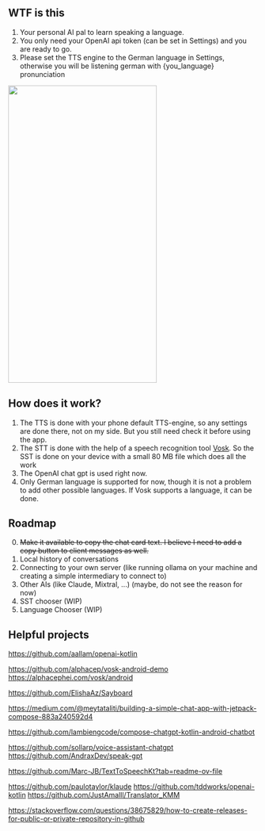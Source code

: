 ## WTF is this
1. Your personal AI pal to learn speaking a language.
2. You only need your OpenAI api token (can be set in Settings) and you are ready to go.
3. Please set the TTS engine to the German language in Settings, otherwise you will be listening german with {you_language} pronunciation

<img src="https://github.com/Grigoriym/AiPal/assets/31949421/380503c1-c4cf-42f1-9d2d-88ef162bb90b"  width="300" height="600">


## How does it work?
1. The TTS is done with your phone default TTS-engine, so any settings are done there, not on my side. But you still need check it before using the app.
2. The STT is done with the help of a speech recognition tool [Vosk](https://alphacephei.com/vosk/). 
   So the SST is done on your device with a small 80 MB file which does all the work
3. The OpenAI chat gpt is used right now.
4. Only German language is supported for now, though it is not a problem to add other possible languages.
    If Vosk supports a language, it can be done.

## Roadmap
0. ~~Make it available to copy the chat card text. I believe I need to add a copy button to client messages as well.~~
1. Local history of conversations
2. Connecting to your own server (like running ollama on your machine and creating a simple intermediary to connect to)
3. Other AIs (like Claude, Mixtral, ...) (maybe, do not see the reason for now)
4. SST chooser (WIP)
5. Language Chooser (WIP)

## Helpful projects
https://github.com/aallam/openai-kotlin

https://github.com/alphacep/vosk-android-demo
https://alphacephei.com/vosk/android

https://github.com/ElishaAz/Sayboard

https://medium.com/@meytataliti/building-a-simple-chat-app-with-jetpack-compose-883a240592d4


https://github.com/lambiengcode/compose-chatgpt-kotlin-android-chatbot

https://github.com/sollarp/voice-assistant-chatgpt
https://github.com/AndraxDev/speak-gpt

https://github.com/Marc-JB/TextToSpeechKt?tab=readme-ov-file

https://github.com/paulotaylor/klaude
https://github.com/tddworks/openai-kotlin
https://github.com/JustAmalll/Translator_KMM

https://stackoverflow.com/questions/38675829/how-to-create-releases-for-public-or-private-repository-in-github
